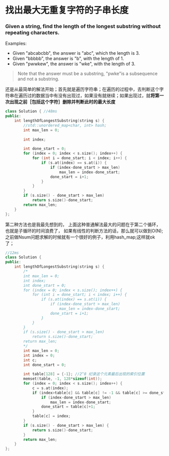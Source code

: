 # 找出最大无重复字符的子串长度

### Given a string, find the length of the longest substring without repeating characters.

Examples:
- Given "abcabcbb", the answer is "abc", which the length is 3.
-  Given "bbbbb", the answer is "b", with the length of 1.
-  Given "pwwkew", the answer is "wke", with the length of 3.

> Note that the answer must be a substring, "pwke"is a subsequence and not a substring.


还是从最简单的解法开始；首先就是遍历字符串；在遍历的过程中，去判断这个字符串在遍历过的数据当中有没有出现过，如果没有就继续；如果出现过，就**将第一次出现之前［包括这个字符］删除并判断此时的最大长度**


```cpp 
class Solution { //48ms
public:
    int lengthOfLongestSubstring(string s) {
        //std::unordered_map<char, int> hash;
        int max_len = 0;
        
        int index;
        
        int done_start = 0;
        for (index = 0; index < s.size(); index++) {
            for (int i = done_start; i < index; i++) {
                if (s.at(index) == s.at(i)) {
                    if (index-done_start > max_len)
                        max_len = index-done_start;
                    done_start = i+1;
                }
            }
        }
        if (s.size() - done_start > max_len)
            return s.size()-done_start;
        return max_len;
    }
};
```

第二种方法也是我最先想到的， 上面这种普通解法最大的问题在于第二个循环，也就是子循环的时间浪费了， 如果有线性的判断方法的话，那么就可以做到O(N);之前做Nsum问题求解的时候就有一个很好的例子，利用hash_map;这样就ok了；

```cpp
//12ms 
class Solution {
public:
    int lengthOfLongestSubstring(string s) {
        /*
        int max_len = 0;
        int index;
        int done_start = 0;
        for (index = 0; index < s.size(); index++) {
            for (int i = done_start; i < index; i++) {
                if (s.at(index) == s.at(i)) {
                    if (index-done_start > max_len)
                        max_len = index-done_start;
                    done_start = i+1;
                }
            }
        }
        if (s.size() - done_start > max_len)
            return s.size()-done_start;
        return max_len;
        */
        int max_len = 0;
        int index = 0;
        int c;
        int done_start = 0;
        
        int table[128] = {-1}; //2^8 纪录这个元素最后出现的索引位置
        memset(table, -1, 128*sizeof(int));
        for (index = 0; index < s.size(); index++) {
            c = s.at(index);
            if (index>table[c] && table[c] != -1 && table[c] >= done_start) { // again ;
                if (index-done_start > max_len)
                    max_len = index-done_start;
                done_start = table[c]+1;
            }
            table[c] = index;
        }
        if (s.size() - done_start > max_len) {
            return s.size()-done_start;
        }
        return max_len;
    }
};
```



